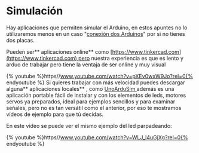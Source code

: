 
# Simulación

Hay aplicaciones que permiten simular el Arduino, en estos apuntes no lo utilizaremos menos en un caso "[conexión dos Arduinos](http://aularagon.catedu.es/materialesaularagon2013/Arduino-codigo/5_Comunicaciones/montaje_2_conectar_dos_arduinos.html)" por si no tienes dos placas.

Pueden ser** aplicaciones online** como [https://www.tinkercad.com](https://www.tinkercad.com) pero nuestra experiencia es que es lento y arduo de trabajar pero tiene la ventaja de ser online y muy visual

{% youtube %}https//www.youtube.com/watch?v=pXEv0wxW9Jo?rel=0{% endyoutube %}
Si quieres trabajar con más velocidad puedes descargar alguna** aplicaciones locales** , como [UnoArduSim ](https://www.sites.google.com/site/unoardusim/)además es una aplicación portable fácil de instalar y con los elementos de leds, motores servos ya preparados, ideal para ejemplos sencillos y para examinar señales, pero no es tan versátil como el anterior, por eso te mostramos vídeos de ejemplo para que tú decidas.

En este vídeo se puede ver el mismo ejemplo del led parpadeando:

{% youtube %}https//www.youtube.com/watch?v=WLJ_l4uGjXg?rel=0{% endyoutube %}
